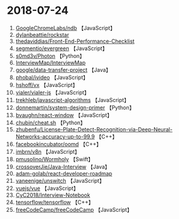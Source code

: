 # 2018-07-24

1. [GoogleChromeLabs/ndb](https://github.com/GoogleChromeLabs/ndb) 【JavaScript】
2. [dylanbeattie/rockstar](https://github.com/dylanbeattie/rockstar) 
3. [thedaviddias/Front-End-Performance-Checklist](https://github.com/thedaviddias/Front-End-Performance-Checklist) 
4. [segmentio/evergreen](https://github.com/segmentio/evergreen) 【JavaScript】
5. [s0md3v/Photon](https://github.com/s0md3v/Photon) 【Python】
6. [InterviewMap/InterviewMap](https://github.com/InterviewMap/InterviewMap) 
7. [google/data-transfer-project](https://github.com/google/data-transfer-project) 【Java】
8. [phobal/ivideo](https://github.com/phobal/ivideo) 【JavaScript】
9. [hshoff/vx](https://github.com/hshoff/vx) 【JavaScript】
10. [vialer/vialer-js](https://github.com/vialer/vialer-js) 【JavaScript】
11. [trekhleb/javascript-algorithms](https://github.com/trekhleb/javascript-algorithms) 【JavaScript】
12. [donnemartin/system-design-primer](https://github.com/donnemartin/system-design-primer) 【Python】
13. [bvaughn/react-window](https://github.com/bvaughn/react-window) 【JavaScript】
14. [chubin/cheat.sh](https://github.com/chubin/cheat.sh) 【Python】
15. [zhubenfu/License-Plate-Detect-Recognition-via-Deep-Neural-Networks-accuracy-up-to-99.9](https://github.com/zhubenfu/License-Plate-Detect-Recognition-via-Deep-Neural-Networks-accuracy-up-to-99.9) 【C++】
16. [facebookincubator/oomd](https://github.com/facebookincubator/oomd) 【C++】
17. [imbrn/v8n](https://github.com/imbrn/v8n) 【JavaScript】
18. [pmusolino/Wormholy](https://github.com/pmusolino/Wormholy) 【Swift】
19. [crossoverJie/Java-Interview](https://github.com/crossoverJie/Java-Interview) 【Java】
20. [adam-golab/react-developer-roadmap](https://github.com/adam-golab/react-developer-roadmap) 
21. [vaneenige/unswitch](https://github.com/vaneenige/unswitch) 【JavaScript】
22. [vuejs/vue](https://github.com/vuejs/vue) 【JavaScript】
23. [CyC2018/Interview-Notebook](https://github.com/CyC2018/Interview-Notebook) 
24. [tensorflow/tensorflow](https://github.com/tensorflow/tensorflow) 【C++】
25. [freeCodeCamp/freeCodeCamp](https://github.com/freeCodeCamp/freeCodeCamp) 【JavaScript】
